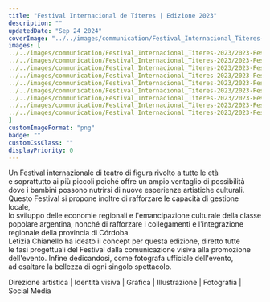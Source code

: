 ```yaml
---
title: "Festival Internacional de Títeres | Edizione 2023"
description: ""
updatedDate: "Sep 24 2024"
coverImage: "../../images/communication/Festival_Internacional_Titeres-2023/2023-Festival_Internacionale_Titeres-Argentina-Cordoba-Teatro-grafica-01.png"
images: [
../../images/communication/Festival_Internacional_Titeres-2023/2023-Festival_Internacionale_Titeres-Argentina-Cordoba-Teatro-grafica-02.png,
../../images/communication/Festival_Internacional_Titeres-2023/2023-Festival_Internacionale_Titeres-Argentina-Cordoba-Teatro-grafica-03.png,
../../images/communication/Festival_Internacional_Titeres-2023/2023-Festival_Internacionale_Titeres-Argentina-Cordoba-Teatro-grafica-04.png,
../../images/communication/Festival_Internacional_Titeres-2023/2023-Festival_Internacionale_Titeres-Argentina-Cordoba-Teatro-grafica-05.png,
../../images/communication/Festival_Internacional_Titeres-2023/2023-Festival_Internacionale_Titeres-Argentina-Cordoba-Teatro-grafica-06.png,
../../images/communication/Festival_Internacional_Titeres-2023/2023-Festival_Internacionale_Titeres-Argentina-Cordoba-Teatro-grafica-07.png,
../../images/communication/Festival_Internacional_Titeres-2023/2023-Festival_Internacionale_Titeres-Argentina-Cordoba-Teatro-grafica-08.png,
../../images/communication/Festival_Internacional_Titeres-2023/2023-Festival_Internacionale_Titeres-Argentina-Cordoba-Teatro-grafica-09.png,
../../images/communication/Festival_Internacional_Titeres-2023/2023-Festival_Internacionale_Titeres-Argentina-Cordoba-Teatro-grafica-10.png
]
customImageFormat: "png"
badge: ""
customCssClass: ""
displayPriority: 0
---
```


Un Festival internazionale di teatro di figura rivolto a tutte le età  
e soprattutto ai più piccoli poiché offre un ampio ventaglio di possibilità  
dove i bambini possono nutrirsi di nuove esperienze artistiche culturali.  
Questo Festival si propone inoltre di rafforzare le capacità di gestione locale,  
lo sviluppo delle economie regionali e l'emancipazione culturale della classe  
popolare argentina, nonché di rafforzare i collegamenti e l'integrazione  
regionale della provincia di Córdoba.  
Letizia Chianello ha ideato il concept per questa edizione, diretto tutte  
le fasi progettuali del Festival dalla comunicazione visiva alla promozione  
dell'evento. Infine dedicandosi, come fotografa ufficiale dell'evento,  
ad esaltare la bellezza di ogni singolo spettacolo.  

Direzione artistica | Identità visiva | Grafica | Illustrazione | Fotografia | Social Media
